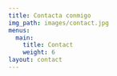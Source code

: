 ```yaml
---
title: Contacta conmigo
img_path: images/contact.jpg
menus:
  main:
    title: Contact
    weight: 6
layout: contact
---
```

